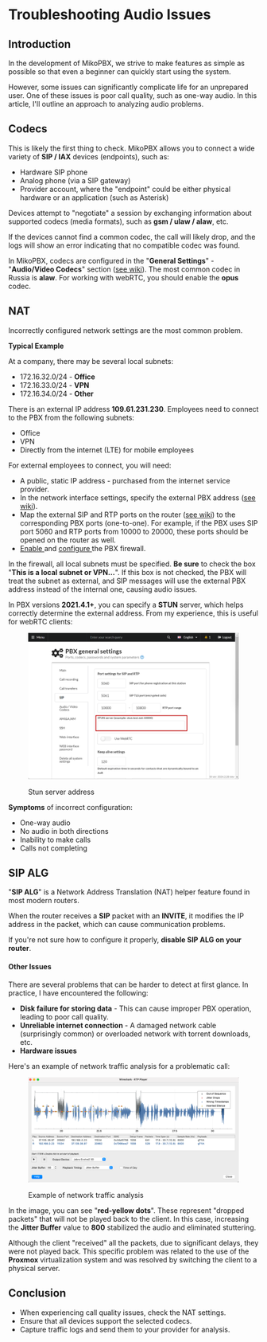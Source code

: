 # Troubleshooting Audio Issues

## **Introduction**

In the development of MikoPBX, we strive to make features as simple as possible so that even a beginner can quickly start using the system.

However, some issues can significantly complicate life for an unprepared user. One of these issues is poor call quality, such as one-way audio. In this article, I'll outline an approach to analyzing audio problems.

## Codecs <a href="#undefined" id="undefined"></a>

This is likely the first thing to check. MikoPBX allows you to connect a wide variety of **SIP / IAX** devices (endpoints), such as:

* Hardware SIP phone
* Analog phone (via a SIP gateway)
* Provider account, where the "endpoint" could be either physical hardware or an application (such as Asterisk)

Devices attempt to "negotiate" a session by exchanging information about supported codecs (media formats), such as **gsm / ulaw / alaw**, etc.

If the devices cannot find a common codec, the call will likely drop, and the logs will show an error indicating that no compatible codec was found.

In MikoPBX, codecs are configured in the "**General Settings**" - "**Audio/Video Codecs**" section ([see wiki](../../../manual/system/general-settings.md#audio\_video\_kodeki)). The most common codec in Russia is **alaw**. For working with webRTC, you should enable the **opus** codec.

## NAT <a href="#nat" id="nat"></a>

Incorrectly configured network settings are the most common problem.

**Typical Example**

At a company, there may be several local subnets:

* 172.16.32.0/24 - **Office**
* 172.16.33.0/24 - **VPN**
* 172.16.34.0/24 - **Other**

There is an external IP address **109.61.231.230**. Employees need to connect to the PBX from the following subnets:

* Office
* VPN
* Directly from the internet (LTE) for mobile employees

For external employees to connect, you will need:

* A public, static IP address - purchased from the internet service provider.
* In the network interface settings, specify the external PBX address ([see wiki](../../../manual/connectivity/network.md)).
* Map the external SIP and RTP ports on the router ([see wiki](../../../manual/system/general-settings.md#sip)) to the corresponding PBX ports (one-to-one). For example, if the PBX uses SIP port 5060 and RTP ports from 10000 to 20000, these ports should be opened on the router as well.
* [Enable ](../../../manual/connectivity/firewall.md)and [configure ](../../setup/fine-tuning-the-firewall.md)the PBX firewall.

In the firewall, all local subnets must be specified. **Be sure** to check the box "**This is a local subnet or VPN...**". If this box is not checked, the PBX will treat the subnet as external, and SIP messages will use the external PBX address instead of the internal one, causing audio issues.

In PBX versions **2021.4.1+**, you can specify a **STUN** server, which helps correctly determine the external address. From my experience, this is useful for webRTC clients:

<figure><img src="../../../.gitbook/assets/stunAddress.png" alt=""><figcaption><p>Stun server address</p></figcaption></figure>

**Symptoms** of incorrect configuration:

* One-way audio
* No audio in both directions
* Inability to make calls
* Calls not completing

## **SIP ALG**

"**SIP ALG**" is a Network Address Translation (NAT) helper feature found in most modern routers.

When the router receives a **SIP** packet with an **INVITE**, it modifies the IP address in the packet, which can cause communication problems.

If you're not sure how to configure it properly, **disable SIP ALG on your router**.

#### **Other Issues**

There are several problems that can be harder to detect at first glance. In practice, I have encountered the following:

* **Disk failure for storing data** - This can cause improper PBX operation, leading to poor call quality.
* **Unreliable internet connection** - A damaged network cable (surprisingly common) or overloaded network with torrent downloads, etc.
* **Hardware issues**

Here's an example of network traffic analysis for a problematic call:

<figure><img src="../../../.gitbook/assets/image.png" alt=""><figcaption><p>Example of network traffic analysis</p></figcaption></figure>

In the image, you can see "**red-yellow dots**". These represent "dropped packets" that will not be played back to the client. In this case, increasing the **Jitter Buffer** value to **800** stabilized the audio and eliminated stuttering.

Although the client "received" all the packets, due to significant delays, they were not played back. This specific problem was related to the use of the **Proxmox** virtualization system and was resolved by switching the client to a physical server.

## **Conclusion**

* When experiencing call quality issues, check the NAT settings.
* Ensure that all devices support the selected codecs.
* Capture traffic logs and send them to your provider for analysis.
